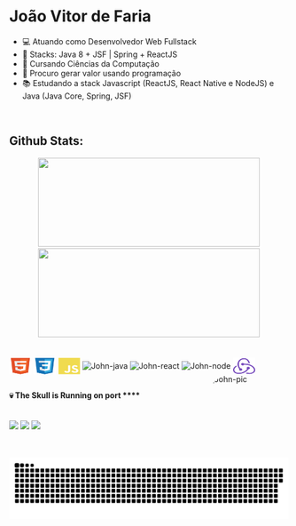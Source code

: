 
# João Vitor de Faria
- 💻 Atuando como Desenvolvedor Web Fullstack
- :notebook: Stacks: Java 8 + JSF | Spring + ReactJS 
- 🌱 Cursando Ciências da Computação
- 👯 Procuro gerar valor usando programação
- :books: Estudando a stack Javascript (ReactJS, React Native e NodeJS) e Java (Java Core, Spring, JSF)
<!-- - 📫 Entre em contato comigo: [![Linkedin Badge](https://img.shields.io/badge/-JoãoVitor-blue?style=flat-square&logo=Linkedin&logoColor=white&link=https://www.linkedin.com/in/jo%C3%A3o-vitor-faria-7604b617b/)](https://www.linkedin.com/in/jo%C3%A3o-vitor-faria-7604b617b/)
| [![Gmail Badge](https://img.shields.io/badge/-jvfaria015@gmail.com-c14438?style=flat-square&logo=Gmail&logoColor=white&link=mailto:jvfaria015@gmail.com)](mailto:jvfaria015@gmail.com) -->

<br/>

## Github Stats:

<div align="center">
  <img height="160em" width="400em" src="https://github-readme-stats.vercel.app/api?username=jvfaria&show_icons=true&theme=discord_old_blurple&include_all_commits=true&count_private=true"/>
  <img height="160em" width="400em" src="https://github-readme-stats.vercel.app/api/top-langs/?username=jvfaria&layout=compact&langs_count=7&theme=discord_old_blurple&card_width=400"/>
</div>

 <br/>
  
<div style="display: inline_block"><br/>
  <img align="center" alt="John-HTML" height="30" width="40" src="https://raw.githubusercontent.com/devicons/devicon/master/icons/html5/html5-original.svg">
  <img align="center" alt="John-CSS" height="30" width="40" src="https://raw.githubusercontent.com/devicons/devicon/master/icons/css3/css3-original.svg">
  <img align="center" alt="John-Js" height="30" width="40" src="https://raw.githubusercontent.com/devicons/devicon/master/icons/javascript/javascript-plain.svg">
  <img align="center" alt="John-java" height="30" width="40" src="https://cdn.jsdelivr.net/gh/devicons/devicon/icons/java/java-original.svg">
  <img align="center" alt="John-react" height="30" width="40" src="https://cdn.jsdelivr.net/gh/devicons/devicon/icons/react/react-original.svg">
  <img align="center" alt="John-node" height="30" width="40" src="https://cdn.jsdelivr.net/gh/devicons/devicon/icons/nodejs/nodejs-original.svg">
  <img align="center" alt="John-Js" height="30" width="40" src="https://raw.githubusercontent.com/devicons/devicon/master/icons/redux/redux-original.svg">
  <img align="right" alt="John-pic" height="150" style="border-radius:50px;" src="https://media.giphy.com/media/l3V0yA9zHe5m29sxW/giphy.gif" width="150" height="150">
</div>
 
 ##
 
  #### 💀 The Skull is Running on port ****
 
<br/>
  
<div>
  <a href="https://www.linkedin.com/in/jo%C3%A3o-vitor-faria-7604b617b/" target="_blank"><img src="https://img.shields.io/badge/-LinkedIn-%230077B5?style=for-the-badge&logo=linkedin&logoColor=white" target="_blank"></a>
  <a href="https://www.instagram.com/jvictor_f/" target="_blank"><img src="https://img.shields.io/badge/-Instagram-%23E4405F?style=for-the-badge&logo=instagram&logoColor=white" target="_blank"></a>
  <a href = "mailto: jvfaria015@gmail.com"><img src="https://img.shields.io/badge/Gmail-D14836?style=for-the-badge&logo=gmail&logoColor=white" ></a>
 
</div>
  
<br/>
  
<div>
  
  ![snake gif](https://github.com/jvfaria/jvfaria/blob/output/github-contribution-grid-snake.svg)
  
</div>


